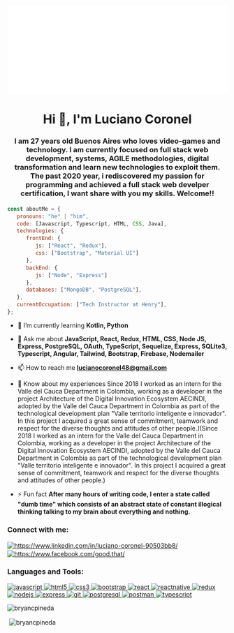 <img src="https://github.com/BryanCPineda/BryanCPineda/blob/main/svg.svg" alt="hello world"/>


<h1 align="center">Hi 👋, I'm Luciano Coronel</h1>

<h3 align="center">I am 27 years old Buenos Aires who loves video-games and technology. I am currently focused on full stack web development, systems, AGILE methodologies, digital transformation and learn new technologies to exploit them. The past 2020 year, i rediscovered my passion for programming and achieved a full stack web develper certification, I want share with you my skills. Welcome!!</h3>

```javascript
const aboutMe = {
   pronouns: "he" | "him",
   code: [Javascript, Typescript, HTML, CSS, Java],
   technologies: {
      frontEnd: {
         js: ["React", "Redux"],
         css: ["Bootstrap", "Material UI"]
      },
      backEnd: {
         js: ["Node", "Express"]
      },
      databases: ["MongoDB", "PostgreSQL"],
   },
   currentOccupation: ["Tech Instructor at Henry"],
};
```
- 🌱 I’m currently learning **Kotlin, Python**

- 💬 Ask me about **JavaScript, React, Redux, HTML, CSS, Node JS, Express, PostgreSQL, OAuth, TypeScript, Sequelize, Express, SQLite3, Typescript, Angular, Tailwind, Bootstrap, Firebase, Nodemailer**

- 📫 How to reach me **lucianocoronel48@gmail.com**

- 📄 Know about my experiences Since 2018 I worked as an intern for the Valle del Cauca Department in Colombia, working as a developer in the project Architecture of the Digital Innovation Ecosystem AECINDI, adopted by the Valle del Cauca Department in Colombia as part of the technological development plan "Valle territorio inteligente e innovador". In this project I acquired a great sense of commitment, teamwork and respect for the diverse thoughts and attitudes of other people.](Since 2018 I worked as an intern for the Valle del Cauca Department in Colombia, working as a developer in the project Architecture of the Digital Innovation Ecosystem AECINDI, adopted by the Valle del Cauca Department in Colombia as part of the technological development plan "Valle territorio inteligente e innovador". In this project I acquired a great sense of commitment, teamwork and respect for the diverse thoughts and attitudes of other people.)

- ⚡ Fun fact **After many hours of writing code, I enter a state called "dumb time" which consists of an abstract state of constant illogical thinking talking to my brain about everything and nothing.**

<h3 align="left">Connect with me:</h3>
<p align="left">
<a href="https://www.linkedin.com/in/luciano-coronel-90503bb8/" target="_blank"><img align="center" src="https://cdn.jsdelivr.net/npm/simple-icons@3.0.1/icons/linkedin.svg" alt="https://www.linkedin.com/in/luciano-coronel-90503bb8/" height="30" width="40" /></a>
<a href="https://www.facebook.com/good.that/" target="_blank"><img align="center" src="https://cdn.jsdelivr.net/npm/simple-icons@3.0.1/icons/facebook.svg" alt="https://www.facebook.com/good.that/" height="30" width="40" /></a>
</p>

<h3 align="left">Languages and Tools:</h3>
<p align="left">  <a href="https://developer.mozilla.org/en-US/docs/Web/JavaScript" target="_blank"> <img src="https://upload.wikimedia.org/wikipedia/commons/thumb/9/99/Unofficial_JavaScript_logo_2.svg/1024px-Unofficial_JavaScript_logo_2.svg.png" alt="javascript" width="40" height="40"/> </a> 
<a href="https://www.w3.org/html/" target="_blank"> <img src="https://upload.wikimedia.org/wikipedia/commons/thumb/3/38/HTML5_Badge.svg/600px-HTML5_Badge.svg.png" alt="html5" width="40" height="40"/> </a>
<a href="https://www.w3schools.com/css/" target="_blank"> <img src="https://cdn4.iconfinder.com/data/icons/social-media-logos-6/512/121-css3-512.png" alt="css3" width="40" height="40"/> </a> 
<a href="https://getbootstrap.com" target="_blank"> <img src="https://upload.wikimedia.org/wikipedia/commons/thumb/b/b2/Bootstrap_logo.svg/1024px-Bootstrap_logo.svg.png" alt="bootstrap" width="40" height="40"/> </a> 
<a href="https://reactjs.org/" target="_blank"> <img src="https://seeklogo.com/images/R/react-logo-7B3CE81517-seeklogo.com.png" alt="react" width="40" height="40"/> </a> 
<a href="https://reactnative.dev/" target="_blank"> <img src="https://reactnative.dev/img/header_logo.svg" alt="reactnative" width="40" height="40"/> </a> 
<a href="https://redux.js.org" target="_blank"> <img src="https://seeklogo.com/images/R/redux-logo-9CA6836C12-seeklogo.com.png" alt="redux" width="40" height="40"/> </a>
<a href="https://nodejs.org" target="_blank"> <img src="https://cdn.pixabay.com/photo/2015/04/23/17/41/node-js-736399_960_720.png" alt="nodejs" height="40"/> </a>
<a href="https://expressjs.com" target="_blank"> <img src="https://i.cloudup.com/zfY6lL7eFa-3000x3000.png" alt="express" height="40"/> </a> 
<a href="https://git-scm.com/" target="_blank"> <img src="https://www.vectorlogo.zone/logos/git-scm/git-scm-icon.svg" alt="git" width="40" height="40"/> </a> 
<a href="https://www.postgresql.org" target="_blank"> <img src="https://upload.wikimedia.org/wikipedia/commons/thumb/2/29/Postgresql_elephant.svg/1200px-Postgresql_elephant.svg.png" alt="postgresql" width="40" height="40"/> </a> 
<a href="https://postman.com" target="_blank"> <img src="https://www.vectorlogo.zone/logos/getpostman/getpostman-icon.svg" alt="postman" width="40" height="40"/> </a> 
<a href="https://www.typescriptlang.org/" target="_blank"> <img src="https://upload.wikimedia.org/wikipedia/commons/thumb/4/4c/Typescript_logo_2020.svg/1200px-Typescript_logo_2020.svg.png" alt="typescript" width="40" height="40"/> </a>

<p><img align="left" src="https://github-readme-stats.vercel.app/api/top-langs?username=bryancpineda&show_icons=true&theme=dark&locale=en&layout=compact" alt="bryancpineda" /></p>
</br>
<p>&nbsp;<img align="center" src="https://github-readme-stats.vercel.app/api?username=bryancpineda&show_icons=true&theme=highcontrast&title_color=cfd147&locale=en" alt="bryancpineda" /></p>
